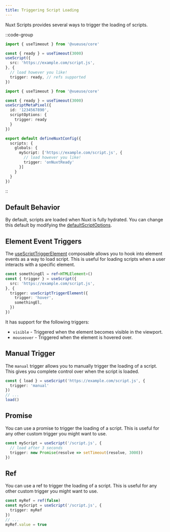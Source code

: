 ```yaml
---
title: Triggering Script Loading
---
```


Nuxt Scripts provides several ways to trigger the loading of scripts.

::code-group

```ts [useScript]
import { useTimeout } from '@vueuse/core'

const { ready } = useTimeout(3000)
useScript({
  src: 'https://example.com/script.js',
}, {
  // load however you like!
  trigger: ready, // refs supported
})
```

```ts [Registry Script]
import { useTimeout } from '@vueuse/core'

const { ready } = useTimeout(3000)
useScriptMetaPixel({
  id: '1234567890',
  scriptOptions: {
    trigger: ready
  }
})
```

```ts [Global Script]
export default defineNuxtConfig({
  scripts: {
    globals: {
      myScript: ['https://example.com/script.js', {
        // load however you like!
        trigger: 'onNuxtReady'
      }]
    }
  }
})
```

::

## Default Behavior

By default, scripts are loaded when Nuxt is fully hydrated. You can change this default by modifying the [defaultScriptOptions](/docs/api/nuxt-config#defaultscriptoptions).

## Element Event Triggers

The [useScriptTriggerElement](/docs/api/use-script-trigger-element) composable allows you to hook into element events as a way to load script. This is useful for loading scripts when a user interacts with a specific element.

```ts
const somethingEl = ref<HTMLElement>()
const { trigger } = useScript({
  src: 'https://example.com/script.js',
}, {
  trigger: useScriptTriggerElement({
    trigger: 'hover',
    somethingEl,
  })
})
```

It has support for the following triggers:
- `visible` - Triggered when the element becomes visible in the viewport.
- `mouseover` - Triggered when the element is hovered over.

## Manual Trigger

The `manual` trigger allows you to manually trigger the loading of a script. This gives you complete
control over when the script is loaded.

```ts
const { load } = useScript('https://example.com/script.js', {
  trigger: 'manual'
})
// ...
load()
```

## Promise

You can use a promise to trigger the loading of a script. This is useful for any other custom trigger you might want to use.

```ts
const myScript = useScript('/script.js', {
  // load after 3 seconds
  trigger: new Promise(resolve => setTimeout(resolve, 3000))
})
```

## Ref

You can use a ref to trigger the loading of a script. This is useful for any other custom trigger you might want to use.

```ts
const myRef = ref(false)
const myScript = useScript('/script.js', {
  trigger: myRef
})
// ...
myRef.value = true
```
